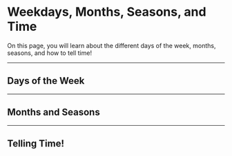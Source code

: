 <h1>Weekdays, Months, Seasons, and Time</h1>

<p>On this page, you will learn about the different days of the week, months, seasons, and how to tell time!</p>

<hr>

<h2>Days of the Week</h2>

<hr>

<h2>Months and Seasons</h2>

<hr>

<h2>Telling Time!</h2>
